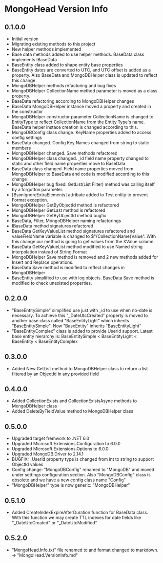 ﻿# MongoHead Version Info
## 0.1.0.0
- Initial version
- Migrating existing methods to this project
- New helper methods implemented
- Base data methods added to use helper methods. BaseData class implements IBaseData
- BaseEntity class added to shape entity base properties
- BaseEntity dates are converted to UTC, and UTC offset is added as a property. Also BaseData and MongoDBHelper class is updated to reflect this change
- MongoDBHelper methods refactoring and bug fixes
- MongoDBHelper CollectionName method parameter is moved as a class property.
- BaseData refactoring according to MongoDBHelper changes
- BaseData MongoDBHelper instance moved a property and created in the constructor
- MongoDBHelper constructor parameter CollectionName is changed to EntityType to reflect CollectionName from the Entity Type's name. BaseData helper instace creation is changed according to this.
- MongoDBConfig class change. KeyName properties added to access config settings
- BaseData changed. Config Key Names changed from string to static members
- MongoDBHelper changed. Save methods refactored
- MongoDBHelper class changed. _id field name property changed to static and other field name properties move to BaseData
- BaseData class changed. Field name properties moved from MongoDBHelper to BaseData and code is modified according to this change
- MongoDBHelper bug fixed. GetList<T>(List<Filter> Filter) method was calling itself by a forgotton parameter.
- [BsonIgnoreExtraElements] attribute added to Test entity to prevent Format exception.
- MongoDBHelper GetByObjectId method is refactored
- MongoDBHelper GetLast method is refactored
- MongoDBHelper GetByObjectId method bugfix
- BaseData, Filter, MongoDBHelper naming refactorings
- IBaseData method signatures refactored
- BaseData GetKeyValueList method signatures refactored and valueFieldName variable is changed to $"{CollectionName}Value". With this change our method is going to get values from the XValue column.
- BaseData GetKeyValueList method modified to use Named string interpolation instead of String.Format
- MongoDBHelper Save method is removed and 2 new methods added for Insert and Replace operations.
- BaseData Save method is modified to reflect changes in MongoDBHelper
- BaseEntity simplified to use with log objects. BaseData Save method is modified to check unexisted properties.
## 0.2.0.0
- "BaseEntitySimple" simplified use just with _id to use when no-date is necessary. To achieve this "_DateUtcCreated" property is moved to another base class called "BaseEntityLight" which inherits "BaseEntitySimple". Now "BaseEntity" inherits "BaseEntityLight"
- "BaseEntityComplex" class is added to provide UserId support. Latest base entity hierarchy is: BaseEntitySimple < BaseEntityLight < BaseEntity < BaseEntityComplex
## 0.3.0.0
- Added New GetList method to MongoDBHelper class to return a list filtered by an ObjectId in any provided field 
## 0.4.0.0
- Added CollectionExists and CollectionExistsAsync methods to MongoDBHelper class 
- Added DeleteByFieldValue method to MongoDBHelper class 
## 0.5.0.0
- Upgraded target fremwork to .NET 6.0
- Upgraded Microsoft.Extensions.Configuration to 6.0.0
- Upgraded Microsoft.Extensions.Options to 6.0.0
- Upgraded MongoDB.Driver to 2.14.1
- BUGFIX: _UserId property type is changed from int to string to support ObjectId values
- Config change: "MongoDBConfig" renamed to "MongoDB" and moved under settings configuration section. Also "MongoDBConfig" class is obsolete and we have a new config class name "Config"
- "MongoDBHelper" type is now generic: "MongoDBHelper<T>"
## 0.5.1.0
- Added CreateIndexExpireAfterDuration function for BaseData class. With this function we may create TTL indexes for date fields like "_DateUtcCreated" or "_DateUtcModified"
## 0.5.2.0
- "MongoHead.Info.txt" file renamed to and format changed to markdown. -> "MongoHead.VersionInfo.md"


